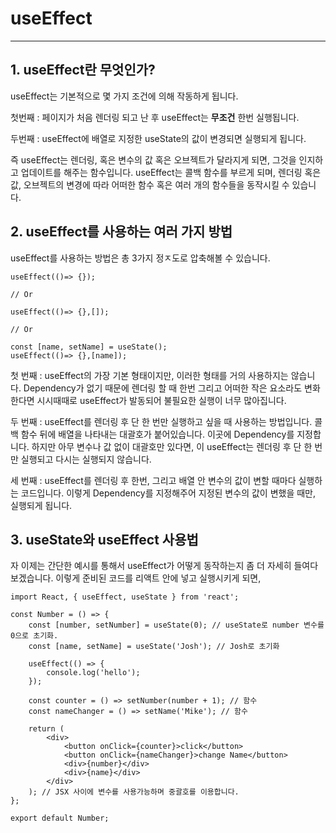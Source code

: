 # useEffect

---

## 1. useEffect란 무엇인가?

useEffect는 기본적으로 몇 가지 조건에 의해 작동하게 됩니다.

첫번째 : 페이지가 처음 렌더링 되고 난 후 useEffect는 **무조건** 한번 실행됩니다.

두번째 : useEffect에 배열로 지정한 useState의 값이 변경되면 실행되게 됩니다.

즉 useEffect는 렌더링, 혹은 변수의 값 혹은 오브젝트가 달라지게 되면, 그것을 인지하고 업데이트를 해주는 함수입니다.
useEffect는 콜백 함수를 부르게 되며, 렌더링 혹은 값, 오브젝트의 변경에 따라 어떠한 함수 혹은 여러 개의 함수들을 동작시킬 수 있습니다.

## 2. useEffect를 사용하는 여러 가지 방법

useEffect를 사용하는 방법은 총 3가지 정ㅈ도로 압축해볼 수 있습니다.

```
useEffect(()=> {});

// Or

useEffect(()=> {},[]);

// Or

const [name, setName] = useState();
useEffect(()=> {},[name]);
```

첫 번째 : useEffect의 가장 기본 형태이지만, 이러한 형태를 거의 사용하지는 않습니다.
Dependency가 없기 때문에 렌더링 할 때 한번 그리고 어떠한 작은 요소라도 변화한다면 시시때때로 useEffect가 발동되어 불필요한 실행이 너무 많아집니다.

두 번째 : useEffect를 렌더링 후 단 한 번만 실행하고 싶을 때 사용하는 방법입니다.
콜백 함수 뒤에 배열을 나타내는 대괄호가 붙어있습니다.
이곳에 Dependency를 지정합니다. 하지만 아무 변수나 값 없이 대괄호만 있다면, 이 useEffect는 렌더링 후 단 한 번만 실행되고 다시는 실행되지 않습니다.

세 번째 : useEffect를 렌더링 후 한번, 그리고 배열 안 변수의 값이 변할 때마다 실행하는 코드입니다.
이렇게 Dependency를 지정해주어 지정된 변수의 값이 변했을 때만, 실행되게 됩니다.

## 3. useState와 useEffect 사용법

자 이제는 간단한 예시를 통해서 useEffect가 어떻게 동작하는지 좀 더 자세히 들여다보겠습니다.
이렇게 준비된 코드를 리액트 안에 넣고 실행시키게 되면,

```
import React, { useEffect, useState } from 'react';

const Number = () => {
    const [number, setNumber] = useState(0); // useState로 number 변수를 0으로 초기화.
    const [name, setName] = useState('Josh'); // Josh로 초기화

    useEffect(() => {
        console.log('hello');
    });

    const counter = () => setNumber(number + 1); // 함수
    const nameChanger = () => setName('Mike'); // 함수

    return (
        <div>
            <button onClick={counter}>click</button>
            <button onClick={nameChanger}>change Name</button>
            <div>{number}</div>
            <div>{name}</div>
        </div>
    ); // JSX 사이에 변수를 사용가능하며 중괄호를 이용합니다.
};

export default Number;
```
